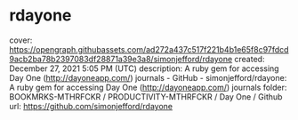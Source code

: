 # rdayone

cover: https://opengraph.githubassets.com/ad272a437c517f221b4b1e65f8c97fdcd9acb2ba78b2397083df28871a39e3a8/simonjefford/rdayone
created: December 27, 2021 5:05 PM (UTC)
description: A ruby gem for accessing Day One (http://dayoneapp.com/) journals - GitHub - simonjefford/rdayone: A ruby gem for accessing Day One (http://dayoneapp.com/) journals
folder: BOOKMRKS-MTHRFCKR / PRODUCTIVITY-MTHRFCKR / Day One / Github
url: https://github.com/simonjefford/rdayone